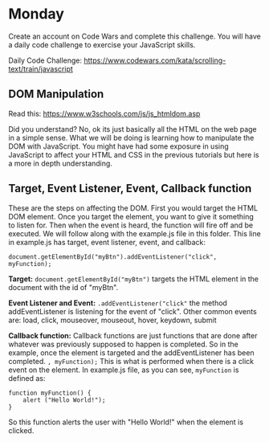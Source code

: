 # Monday

Create an account on Code Wars and complete this challenge. You will have a daily code challenge to exercise your JavaScript skills.

Daily Code Challenge: https://www.codewars.com/kata/scrolling-text/train/javascript

## DOM Manipulation
Read this: https://www.w3schools.com/js/js_htmldom.asp

Did you understand? No, ok its just basically all the HTML on the web page in a simple sense. What we will be doing is learning how to manipulate the DOM with JavaScript. You might have had some exposure in using JavaScript to affect your HTML and CSS in the previous tutorials but here is a more in depth understanding.

## Target, Event Listener, Event, Callback function
These are the steps on affecting the DOM. First you would target the HTML DOM element. Once you target the element, you want to give it something to listen for. Then when the event is heard, the function will fire off and be executed. We will follow along with the example.js file in this folder. This line in example.js has target, event listener, event, and callback:
```
document.getElementById("myBtn").addEventListener("click", myFunction);
```

**Target:**
`document.getElementById("myBtn")` targets the HTML element in the document with the id of "myBtn".

**Event Listener and Event:**
`.addEventListener("click"` the method addEventListener is listening for the event of "click". Other common events are:
load, click, mouseover, mouseout, hover, keydown, submit

**Callback function:**
Callback functions are just functions that are done after whatever was previously supposed to happen is completed. So in the example, once the element is targeted and the addEventListener has been completed.
`, myFunction);` This is what is performed when there is a click event on the element. In example.js file, as you can see, `myFunction` is defined as:
```
function myFunction() {
    alert ("Hello World!");
}
```
So this function alerts the user with "Hello World!" when the element is clicked.
